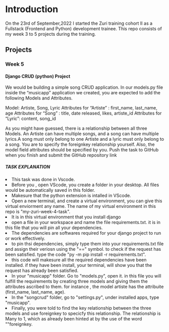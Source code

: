 # Introduction
On the 23rd of September,2022 I started the Zuri training cohort II as a Fullstack (Frontend and Python) development trainee. This repo consists of my week 3 to 5 projects during the training. 

## Projects

### Week 5

#### Django CRUD (python) Project 

We would be building a simple song CRUD application. In our models.py file inside the “musicapp” application we created, you are expected to add the following Models and Attributes.

Model: Artiste, Song, Lyric
Attributes for “Artiste” : first_name, last_name, age
Attributes for “Song” : title, date released, likes, artiste_id
Attributes for “Lyric”: content, song_id
 
As you might have guessed, there is a relationship between all three Models. An Artiste can have multiple songs, and a song can have multiple lyrics.A song must only belong to one Artiste and a lyric must only belong to a song. You are to specify the foreignkey relationship yourself.
Also, the model field attributes should be specified by you. 
Push the task to GitHub when you finish and submit the GitHub repository link 


##### TASK EXPLANATION
<li> This task was done in Vscode.</li>
<li> Before you , open VScode, you create a folder in your desktop. All files would be automatically saved in this folder.</li>
<li> Makesure that the python extension is intalled in VScode.</li>
<li> Open a new terminal, and create a virtual environment, you can give this virtual enviorment any name. The name of my virtual environment in this repo is "my-zuri-week-4-task".</li> 
<li> It is in this virtual environment that you install django</li>
<li> open a file in your workspace and name the file requirements.txt. it is in this file that you will pin all your dependencies.</li>
<li> The dependencies are softwares required for your django project to run or work effectively.</li>
<li> to pin thsi dependencies, simply type them into your requirements.txt file and assign their veriosn using the "==" symbol. to check if the request has been satisfied. type the code "py -m pip install -r requirements.txt".
<li> this code will makesure all the required dependencies have been installed. if they have been install, your terminal, will show you that the request has already been satisfied.</li>
<li> In your "musicapp" folder. Go to "models.py", open it. in this file you will fulfill the requirements by creating three models and giving them the attributes ascribed to them. for instance , the model artiste has the attribuite (first_name, last_name, age). </li>
<li> In the "songcrud" folder, go to "settings.py", under installed apps, type "musicapp". </li>
<li> Finally, you were told to find the key relationship between the three models and use foreignkey to specicfy this relationship. The relationship is Many to 1, which as already been hinted at by the use of the word ""foreignkey.</li>


